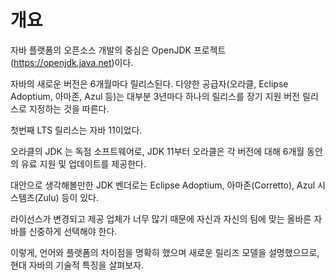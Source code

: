 <!-- Date: 2024-12-25 -->
<!-- File ID: f006dc04-1e78-42c2-9666-45b76653df34 -->
<!-- Author: Seoyeon Jang -->
<!-- Update Date: 2025-01-01 -->

# 개요

자바 플랫폼의 오픈소스 개발의 중심은 OpenJDK 프로젝트(https://openjdk.java.net)이다.

자바의 새로운 버전은 6개월마다 릴리스된다. 다양한 공급자(오라클, Eclipse Adoptium, 아마존, Azul 등)는 대부분 3년마다 하나의
릴리스를 장기 지원 버전 릴리스로 지정하는 것을 따른다.

첫번째 LTS 릴리스는 자바 11이었다.

오라클의 JDK 는 독점 소프트웨어로, JDK 11부터 오라클은 각 버전에 대해 6개월 동안의 유료 지원 및 업데이트를 제공한다.

대안으로 생각해볼만한 JDK 벤더로는 Eclipse Adoptium, 아마존(Corretto), Azul 시스템즈(Zulu) 등이 있다.

라이선스가 변경되고 제공 업체가 너무 많기 때문에 자신과 자신의 팀에 맞는 올바른 자바를 신중하게 선택해야 한다.

이렇게, 언어와 플랫폼의 차이점을 명확히 했으며 새로운 릴리즈 모델을 설명했으므로, 현대 자바의 기술적 특징을 살펴보자.